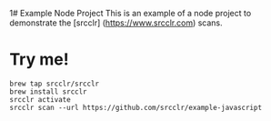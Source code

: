 1# Example Node Project
This is an example of a node project to demonstrate the [srcclr] (https://www.srcclr.com) scans.

# Try me!

```
brew tap srcclr/srcclr
brew install srcclr
srcclr activate
srcclr scan --url https://github.com/srcclr/example-javascript
```
